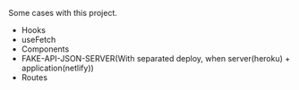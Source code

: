 Some cases with this project.

- Hooks
- useFetch
- Components
- FAKE-API-JSON-SERVER(With separated deploy, when server(heroku) + application(netlify))
- Routes
